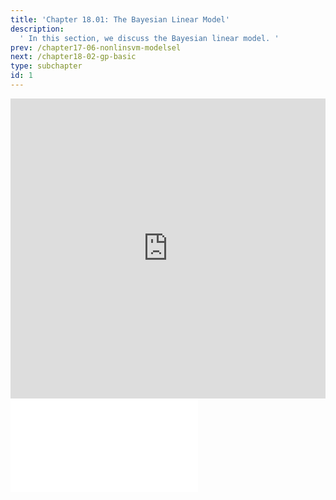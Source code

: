 ```yaml
---
title: 'Chapter 18.01: The Bayesian Linear Model'
description:
  ' In this section, we discuss the Bayesian linear model. '
prev: /chapter17-06-nonlinsvm-modelsel
next: /chapter18-02-gp-basic
type: subchapter
id: 1
---
```



<!-- Hier jetzt die neuen Links einpflegen -->


<exercise id="1" title="Video Lecture">
<iframe width="100%" height="480" src="https://www.youtube.com/embed/H7Qy1X12Ypo" frameborder="0" allow="accelerometer; autoplay; encrypted-media; gyroscope; picture-in-picture" allowfullscreen></iframe>
</exercise>

<exercise id="2" title="Slides">
<object data="pdfs/18/slides-gp-bayes-lm.pdf" type="application/pdf" style="width:100%;height:480px">
    <embed src="pdfs/18/slides-gp-bayes-lm.pdf" type="application/pdf" />
</object>
</exercise>

